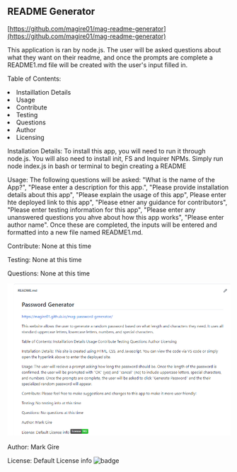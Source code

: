 <h2>README Generator</h2> 

[https://github.com/magire01/mag-readme-generator](https://github.com/magire01/mag-readme-generator)

<p>This application is ran by node.js. The user will be asked questions about what they want on their readme, and once the prompts are complete a README1.md file will be created with the user's input filled in.</p>

 Table of Contents:
   <li>Instaillation Details</li>
   <li>Usage</li>
   <li>Contribute</li>
   <li>Testing</li>
   <li>Questions</li>
   <li>Author</li>
   <li>Licensing</li> 
 
 Installation Details: 
 To install this app, you will need to run it through node.js. You will also need to install init, FS and Inquirer NPMs. Simply run node index.js in bash or terminal to begin creating a README 

 Usage:
 The following questions will be asked: "What is the name of the App?", "Please enter a description for this app.", "Please provide installation details about this app", "Please explain the usage of this app", Please enter hte deployed link to this app", "Please etner any guidance for contributors", "Please enter testing information for this app", "Please enter any unanswered questions you ahve about how this app works", "Please enter author name". Once these are completed, the inputs will be entered and formatted into a new file named README1.md. 

 Contribute:
 None at this time

 Testing:
 None at this time

 Questions:
 None at this time 

![screenshot](assets/screenshot.png)

Author: Mark Gire

License: Default License info 
 ![badge](https://img.shields.io/badge/license-MG-brightgreen) 